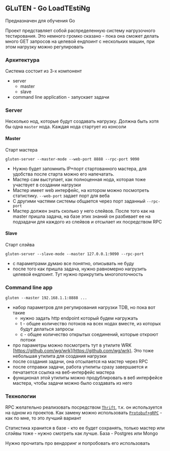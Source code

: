 ## GLuTEN - Go LoadTEstiNg
Предназначен для обучения Go

Проект представляет собой распределенную систему нагрузочного тестирования. Это немного громко сказано - пока она сможет делать много GET запросов на целевой ендпоинт с нескольких машин, при этом нагрузку можно регулировать

### Архитектура
Система состоит из 3-х компонент

- server
	- master
	- slave
- command line application - запускает задачи

### Server
Несколько нод, которые будут создавать нагрузку. Должна быть хотя бы одна `master` нода. Каждая нода стартует из консоли

#### Master
Cтарт мастера

```
gluten-server --master-mode --web-port 8888 --rpc-port 9090
```

- Нужно будет запомнить IP+порт стартованного мастера, для удобства после старта можно его напечатать. 
- Мастер сам выступает, как полноценная нода, которая тоже участвует в создании нагрузки
- Мастер имеет web интерфейс, на котором можно посмотреть статистику. `--web-port` задает порт для веба
- С другими частями системы общается через порт заданный `--rpc-port`
- Мастер должен знать сколько у него слейвов. После того как на master пришла задача, на базе этих знаний он разбивает ее на подзадачи для каждого из слейвов и отсылает их посредством RPC

#### Slave
Старт слэйва

```
gluten-server --slave-mode --master 127.0.0.1:9090 --rpc-port
```
- с параметрами думаю все понятно, описывать не буду
- после того как пришла задача, нужно равномерно нагрузить целевой ендпоинт. Тут нужно прикрутить многопоточность

### Command line app

```
gluten --master 192.168.1.1:8888 ...
```
- набор параметров для регулирования нагрузки TDB, но пока вот такие
	- нужно задать http endpoint который будем нагружать
	- t - общее количество потоков на всех нодах вместе, из которых будут делаться запросы
	- с - общее количество открытых соединений, которые откроют потоки
- про параметры можно посмотреть тут в утилите WRK [https://github.com/wg/wrk](https://github.com/wg/wrk). Это тоже небольшая утилита для создания нагрузки
- после создания задачи, она отсылается на мастер через RPC
- после отправки задачи, работа утилиты сразу завершается и печатается ссылка на веб-интерфейс мастера
- функционал этой утилиты можно продублировать в веб интерфейсе мастера, чтобы задачи можно было создавать из него

### Технологии
RPC желательно реализовать посредством [`Thrift`](https://thrift.apache.org/), т.к. он используется на одном из проектов. Как замену можно использовать [`Protobuf+gRPC`](https://grpc.io/)  - как по мне, то это лучший вариант

Статистика хранится в базе - кто ее будет сохранять, только мастер или слэйвы тоже - нужно смотреть как лучше. База - Postgres или Mongo


Нужно прочитать про вендоринг и попробовать его использовать